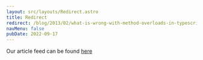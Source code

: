 ```yaml
---
layout: src/layouts/Redirect.astro
title: Redirect
redirect: /blog/2013/02/what-is-wrong-with-method-overloads-in-typescript/
navMenu: false
pubDate: 2022-09-17
---
```

<div>
Our article feed can be found <a href="/blog/2013/02/what-is-wrong-with-method-overloads-in-typescript/">here</a>
</div>
